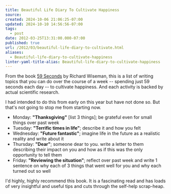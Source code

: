 ```yaml
---
title: Beautiful Life Diary To Cultivate Happiness
source: 
created: 2024-10-06 21:06:25-07:00
updated: 2024-10-10 14:56:56-07:00
tags:
  - post
date: 2012-03-25T13:31:00.000-07:00
published: true
url: /2012/03/beautiful-life-diary-to-cultivate.html
aliases:
  - Beautiful-life-diary-to-cultivate-happiness
linter-yaml-title-alias: Beautiful-life-diary-to-cultivate-happiness
---
```



From the book [59 Seconds](https://richardwiseman.wordpress.com/59-seconds-think-a-little-change-a-lot/) by Richard Wiseman, this is a list of writing topics that you can do over the course of a week -- spending just 59 seconds each day -- to cultivate happiness. And each activity is backed by actual scientific research.  
  
I had intended to do this from early on this year but have not done so. But that's not going to stop me from starting now.  
  

  
*   Monday: **"Thanksgiving"** \[list 3 things\]; be grateful even for small things over past week
*   Tuesday: **"Terrific times in life"**; describe it and how you felt
*   Wednesday: **"Future fantastic"**; imagine life in the future as a realistic reality and write about it
*   Thursday: **"Dear"**; someone dear to you. write a letter to them describing their impact on you and how as if this was the only opportunity to tell them
*   Friday: **"Reviewing the situation"**; reflect over past week and write 1 sentence on why each of 3 things that went well for you and why each turned out so well

  
  
I'd highly, highly recommend this book. It is a fascinating read and has loads of very insightful and useful tips and cuts through the self-help scrap-heap.